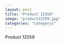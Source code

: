 ```yaml
---
layout: post
title: "Product 12559"
image: "product12559.jpg"
categories: "category1"
---
```

Product 12559
